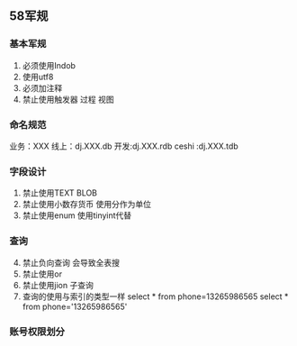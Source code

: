 ## 58军规 ##
### 基本军规 ###
1. 必须使用Indob
2. 使用utf8
3. 必须加注释
4. 禁止使用触发器 过程 视图
### 命名规范 ###
业务：XXX
线上：dj.XXX.db
开发:dj.XXX.rdb
ceshi :dj.XXX.tdb
### 字段设计 ###
1. 禁止使用TEXT  BLOB
2. 禁止使用小数存货币  使用分作为单位
3. 禁止使用enum  使用tinyint代替
### 查询 ###
4. 禁止负向查询   会导致全表搜
5. 禁止使用or
6. 禁止使用jion  子查询
6. 查询的使用与索引的类型一样
	select * from phone=13265986565
	select * from phone='13265986565'
### 账号权限划分 ###

